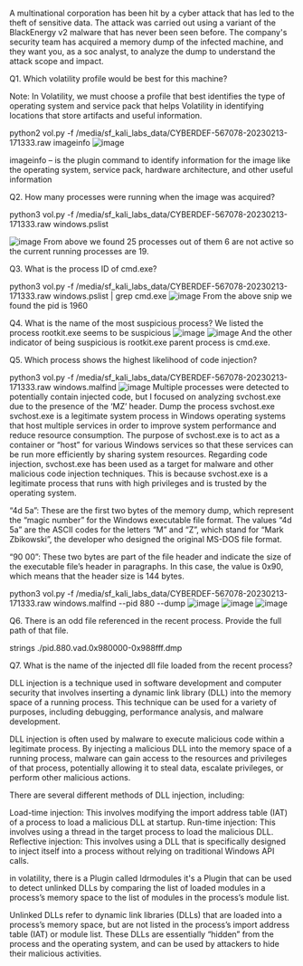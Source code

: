 A multinational corporation has been hit by a cyber attack that has led to the theft of sensitive data. The attack was carried out using a variant of the BlackEnergy v2 malware that has never been seen before. The company's security team has acquired a memory dump of the infected machine, and they want you, as a soc analyst, to analyze the dump to understand the attack scope and impact.


Q1. Which volatility profile would be best for this machine?

Note: In Volatility, we must choose a profile that best identifies the type of operating system and service pack that helps Volatility in identifying locations that store artifacts and useful information.

python2 vol.py -f /media/sf_kali_labs_data/CYBERDEF-567078-20230213-171333.raw imageinfo
![image](https://github.com/antriksh968/cyberdefenders/assets/74059350/9751dc2d-688d-4a73-b7a5-160d5f486297)

imageinfo – is the plugin command to identify information for the image like the operating system, service pack, hardware architecture, and other useful information

Q2. How many processes were running when the image was acquired?

python3 vol.py -f /media/sf_kali_labs_data/CYBERDEF-567078-20230213-171333.raw  windows.pslist

![image](https://github.com/antriksh968/cyberdefenders/assets/74059350/1e84ae12-c613-4e35-94ff-6fb430906325)
From above we found 25 processes out of them 6 are not active so the current running processes are 19.

Q3. What is the process ID of cmd.exe?

python3 vol.py -f /media/sf_kali_labs_data/CYBERDEF-567078-20230213-171333.raw  windows.pslist | grep cmd.exe
![image](https://github.com/antriksh968/cyberdefenders/assets/74059350/2f571771-041b-4472-87ba-d108bd266f7d)
From the above snip we found the pid is 1960

Q4.  What is the name of the most suspicious process?
We listed the process rootkit.exe seems to be suspicious 
![image](https://github.com/antriksh968/cyberdefenders/assets/74059350/abe25ff8-bdf7-4c74-8116-486f8d28fa1a)
![image](https://github.com/antriksh968/cyberdefenders/assets/74059350/294e1730-8875-457a-8f5d-76ee4fa8491a) 
And the other indicator of being suspicious is rootkit.exe parent process is cmd.exe.

Q5. Which process shows the highest likelihood of code injection?

python3 vol.py -f /media/sf_kali_labs_data/CYBERDEF-567078-20230213-171333.raw windows.malfind 
![image](https://github.com/antriksh968/cyberdefenders/assets/74059350/ebf3d850-678f-4b9b-92b9-651f65a36e31)
Multiple processes were detected to potentially contain injected code, but I focused on analyzing svchost.exe due to the presence of the ‘MZ’ header.
Dump the process svchost.exe
svchost.exe is a legitimate system process in Windows operating systems that host multiple services in order to improve system performance and reduce resource consumption. The purpose of svchost.exe is to act as a container or “host” for various Windows services so that these services can be run more efficiently by sharing system resources.
Regarding code injection, svchost.exe has been used as a target for malware and other malicious code injection techniques. This is because svchost.exe is a legitimate process that runs with high privileges and is trusted by the operating system.

“4d 5a”: These are the first two bytes of the memory dump, which represent the “magic number” for the Windows executable file format. The values “4d 5a” are the ASCII codes for the letters “M” and “Z”, which stand for “Mark Zbikowski”, the developer who designed the original MS-DOS file format.

“90 00”: These two bytes are part of the file header and indicate the size of the executable file’s header in paragraphs. In this case, the value is 0x90, which means that the header size is 144 bytes.


python3 vol.py -f /media/sf_kali_labs_data/CYBERDEF-567078-20230213-171333.raw windows.malfind --pid 880 --dump
![image](https://github.com/antriksh968/cyberdefenders/assets/74059350/598200fc-a70b-4035-9f2a-2dbd3a92a50e)
![image](https://github.com/antriksh968/cyberdefenders/assets/74059350/0fd7d889-df6c-45d4-b7d4-bf0b03df2ffc)
![image](https://github.com/antriksh968/cyberdefenders/assets/74059350/5279645c-0689-40b7-8d17-3d152fbf5a8e)


Q6. There is an odd file referenced in the recent process. Provide the full path of that file.

strings ./pid.880.vad.0x980000-0x988fff.dmp 

Q7. What is the name of the injected dll file loaded from the recent process?

DLL injection is a technique used in software development and computer security that involves inserting a dynamic link library (DLL) into the memory space of a running process. This technique can be used for a variety of purposes, including debugging, performance analysis, and malware development.

DLL injection is often used by malware to execute malicious code within a legitimate process. By injecting a malicious DLL into the memory space of a running process, malware can gain access to the resources and privileges of that process, potentially allowing it to steal data, escalate privileges, or perform other malicious actions.

There are several different methods of DLL injection, including:

Load-time injection: This involves modifying the import address table (IAT) of a process to load a malicious DLL at startup.
Run-time injection: This involves using a thread in the target process to load the malicious DLL.
Reflective injection: This involves using a DLL that is specifically designed to inject itself into a process without relying on traditional Windows API calls.

in volatility, there is a Plugin called ldrmodules it's a Plugin that can be used to detect unlinked DLLs by comparing the list of loaded modules in a process’s memory space to the list of modules in the process’s module list.

Unlinked DLLs refer to dynamic link libraries (DLLs) that are loaded into a process’s memory space, but are not listed in the process’s import address table (IAT) or module list. These DLLs are essentially “hidden” from the process and the operating system, and can be used by attackers to hide their malicious activities.









